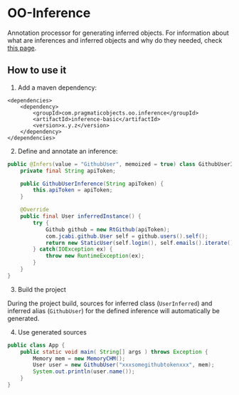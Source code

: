 # OO-Inference

Annotation processor for generating inferred objects. For information about what are inferences and inferred objects and why do they needed, check [this page](INTERNALS.md).

## How to use it

1. Add a maven dependency:

```
<dependencies>
    <dependency>
        <groupId>com.pragmaticobjects.oo.inference</groupId>
        <artifactId>inference-basic</artifactId>
        <version>x.y.z</version>
    </dependency>
</dependencies>
```

2. Define and annotate an inference:

```java
public @Infers(value = "GithubUser", memoized = true) class GithubUserInference implements Inference<User> {
    private final String apiToken;

    public GithubUserInference(String apiToken) {
        this.apiToken = apiToken;
    }

    @Override
    public final User inferredInstance() {
        try {
            Github github = new RtGithub(apiToken);
            com.jcabi.github.User self = github.users().self();
            return new StaticUser(self.login(), self.emails().iterate());    
        } catch(IOException ex) {
            throw new RuntimeException(ex);
        }
    }
}
```

3. Build the project

During the project build, sources for inferred class (`UserInferred`) and inferred alias (`GithubUser`) for the
defined inference will automatically be generated.

4. Use generated sources

```java
public class App {
    public static void main( String[] args ) throws Exception {
        Memory mem = new MemoryCHM();
        User user = new GithubUser("xxxsomegithubtokenxxx", mem);
        System.out.println(user.name());
    }
}
```

